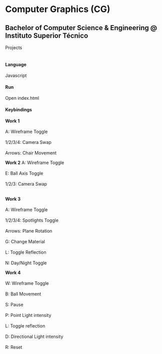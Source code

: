 # Computer Graphics (CG)
## Bachelor of Computer Science & Engineering @ Instituto Superior Técnico
Projects
<br><br>

#### Language
Javascript

#### Run
Open index.html

#### Keybindings

**Work 1**
<br><br>
A: Wireframe Toggle
<br><br>
1/2/3/4: Camera Swap
<br><br>
Arrows: Chair Movement

**Work 2**
A: Wireframe Toggle
<br><br>
E: Ball Axis Toggle
<br><br>
1/2/3: Camera Swap
<br><br>

**Work 3**
<br><br>
A: Wireframe Toggle
<br><br>
1/2/3/4: Spotlights Toggle
<br><br>
Arrows: Plane Rotation
<br><br>
G: Change Material
<br><br>
L: Toggle Reflection
<br><br>
N: Day/Night Toggle

**Work 4**
<br><br>
W: Wireframe Toggle
<br><br>
B: Ball Movement
<br><br>
S: Pause
<br><br>
P: Point Light intensity
<br><br>
L: Toggle reflection
<br><br>
D: Directional Light intensity
<br><br>
R: Reset
